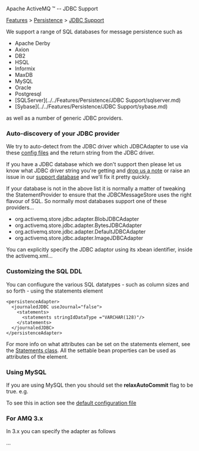 Apache ActiveMQ ™ -- JDBC Support 

[Features](../../features.md) > [Persistence](../../Features/persistence.md) > [JDBC Support](jdbc-CommunityCommunity/Community/support.md)


We support a range of SQL databases for message persistence such as

*   Apache Derby
*   Axion
*   DB2
*   HSQL
*   Informix
*   MaxDB
*   MySQL
*   Oracle
*   Postgresql
*   [SQLServer](../../Features/Persistence/JDBC Support/sqlserver.md)
*   [Sybase](../../Features/Persistence/JDBC Support/sybase.md)

as well as a number of generic JDBC providers.

### Auto-discovery of your JDBC provider

We try to auto-detect from the JDBC driver which JDBCAdapter to use via these [config files](https://git-wip-us.apache.org/repos/asf?p=activemq.git;a=tree;f=activemq-jdbc-store/src/main/resources/META-INF/services/org/apache/activemq/store/jdbc) and the return string from the JDBC driver.

If you have a JDBC database which we don't support then please let us know what JDBC driver string you're getting and [drop us a note](CommunityCommunity/Community/discussion-forums.md) or raise an issue in our [support database](http://issues.apache.org/activemq/browse/AMQ) and we'll fix it pretty quickly.

If your database is not in the above list it is normally a matter of tweaking the StatementProvider to ensure that the JDBCMessageStore uses the right flavour of SQL. So normally most databases support one of these providers...

*   org.activemq.store.jdbc.adapter.BlobJDBCAdapter
*   org.activemq.store.jdbc.adapter.BytesJDBCAdapter
*   org.activemq.store.jdbc.adapter.DefaultJDBCAdapter
*   org.activemq.store.jdbc.adapter.ImageJDBCAdapter

You can explicitly specify the JDBC adaptor using its xbean identifier, inside the activemq.xml...

<jdbcPersistenceAdapter adapter="postgresql-jdbc-adapter"/>

### Customizing the SQL DDL

You can confiugure the various SQL datatypes - such as column sizes and so forth - using the statements element

  <broker useJmx="false">

    <persistenceAdapter>
      <journaledJDBC useJournal="false">
        <statements>
          <statements stringIdDataType ="VARCHAR(128)"/>
        </statements>
      </journaledJDBC>
    </persistenceAdapter>

  </broker>

For more info on what attributes can be set on the statements element, see the [Statements class](http://activemq.apache.org/maven/apidocs/org/apache/activemq/store/jdbc/Statements.html). All the settable bean properties can be used as attributes of the <statements> element.

### Using MySQL

If you are using MySQL then you should set the **relaxAutoCommit** flag to be true. e.g.

  <bean id="mysql-ds" class="org.apache.commons.dbcp.BasicDataSource" destroy-method="close">
    <property name="driverClassName" value="com.mysql.jdbc.Driver"/>
    <property name="url" value="jdbc:mysql://localhost/activemq?relaxAutoCommit=true"/>
    <property name="username" value="activemq"/>
    <property name="password" value="activemq"/>
    <property name="poolPreparedStatements" value="true"/>
  </bean>

To see this in action see the [default configuration file](http://svn.apache.org/repos/asf/activemq/trunk/assembly/src/release/conf/activemq.xml)

### For AMQ 3.x

In 3.x you can specify the adapter as follows

<jdbcPersistence adapterClass="org.activemq.store.jdbc.adapter.ImageBasedJDBCAdaptor">
    ...
</jdbcPersistence>

